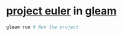 # [project euler](https://projecteuler.net) in [gleam](https://gleam.run)

```sh
gleam run # Run the project
```
